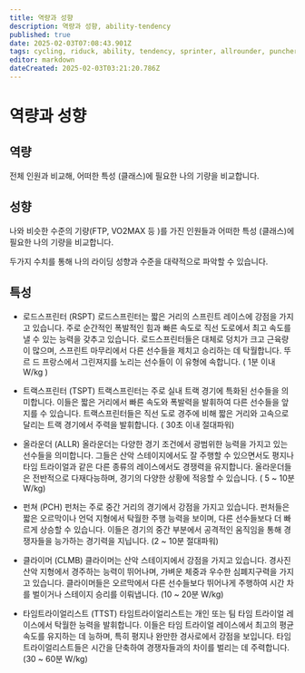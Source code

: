 ```yaml
---
title: 역량과 성향
description: 역량과 성향, ability-tendency
published: true
date: 2025-02-03T07:08:43.901Z
tags: cycling, riduck, ability, tendency, sprinter, allrounder, puncher, climber, timetrialist
editor: markdown
dateCreated: 2025-02-03T03:21:20.786Z
---
```


# 역량과 성향


## 역량
전체 인원과 비교해, 어떠한 특성 (클래스)에 필요한 나의 기량을 비교합니다.

## 성향
나와 비슷한 수준의 기량(FTP, VO2MAX 등 )를 가진 인원들과 어떠한 특성 (클래스)에 필요한 나의 기량을 비교합니다.

두가지 수치를 통해 나의 라이딩 성향과 수준을 대략적으로 파악할 수 있습니다.

## 특성

* 로드스프린터 (RSPT)
로드스프린터는 짧은 거리의 스프린트 레이스에 강점을 가지고 있습니다. 주로 순간적인 폭발적인 힘과 빠른 속도로 직선 도로에서 최고 속도를 낼 수 있는 능력을 갖추고 있습니다. 로드스프린터들은 대체로 덩치가 크고 근육량이 많으며, 스프린트 마무리에서 다른 선수들을 제치고 승리하는 데 탁월합니다. 뚜르 드 프랑스에서 그린져지를 노리는 선수들이 이 유형에 속합니다. ( 1분 이내 W/kg )

* 트랙스프린터 (TSPT)
트랙스프린터는 주로 실내 트랙 경기에 특화된 선수들을 의미합니다. 이들은 짧은 거리에서 빠른 속도와 폭발력을 발휘하여 다른 선수들을 앞지를 수 있습니다. 트랙스프린터들은 직선 도로 경주에 비해 짧은 거리와 고속으로 달리는 트랙 경기에서 주력을 발휘합니다. ( 30초 이내 절대파워)

* 올라운더 (ALLR)
올라운더는 다양한 경기 조건에서 광범위한 능력을 가지고 있는 선수들을 의미합니다. 그들은 산악 스테이지에서도 잘 주행할 수 있으면서도 평지나 타임 트라이얼과 같은 다른 종류의 레이스에서도 경쟁력을 유지합니다. 올라운더들은 전반적으로 다재다능하며, 경기의 다양한 상황에 적응할 수 있습니다. ( 5 ~ 10분 W/kg) 

* 펀쳐 (PCH)
펀처는 주로 중간 거리의 경기에서 강점을 가지고 있습니다. 펀처들은 짧은 오르막이나 언덕 지형에서 탁월한 주행 능력을 보이며, 다른 선수들보다 더 빠르게 상승할 수 있습니다. 이들은 경기의 중간 부분에서 공격적인 움직임을 통해 경쟁자들을 능가하는 경기력을 지닙니다. (2 ~ 10분 절대파워)

* 클라이머 (CLMB)
클라이머는 산악 스테이지에서 강점을 가지고 있습니다. 경사진 산악 지형에서 경주하는 능력이 뛰어나며, 가벼운 체중과 우수한 심폐지구력을 가지고 있습니다. 클라이머들은 오르막에서 다른 선수들보다 뛰어나게 주행하여 시간 차를 벌이거나 스테이지 승리를 이뤄냅니다. (10 ~ 20분 W/kg)

* 타임트라이얼리스트 (TTST)
타임트라이얼리스트는 개인 또는 팀 타임 트라이얼 레이스에서 탁월한 능력을 발휘합니다. 이들은 타임 트라이얼 레이스에서 최고의 평균 속도를 유지하는 데 능하며, 특히 평지나 완만한 경사로에서 강점을 보입니다. 타임트라이얼리스트들은 시간을 단축하여 경쟁자들과의 차이를 벌리는 데 주력합니다. (30 ~ 60분 W/kg)